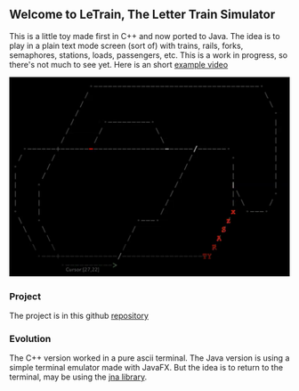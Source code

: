## Welcome to LeTrain, The Letter Train Simulator

This is a little toy made first in C++ and now ported to Java. 
The idea is to play in a plain text mode screen (sort of) with trains, rails, forks, semaphores, stations, loads, passengers, etc.
This is a work in progress, so there's not much to see yet.
Here is an short [example video](https://youtu.be/2WVScFIG4_E)

![LeTrain example screen](LeTrainExample.png)

### Project
The project is in this github [repository](https://github.com/antoniovazquezaraujo/LeTrain)
### Evolution

The C++ version worked in a pure ascii terminal. The Java version is using a simple terminal emulator made with JavaFX. But the idea is to return to the terminal, may be using the [jna library](https://github.com/java-native-access/jna).

 


